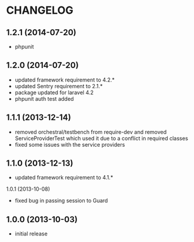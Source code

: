 CHANGELOG
=========

1.2.1 (2014-07-20)
------------------
* phpunit

1.2.0 (2014-07-20)
------------------
* updated framework requirement to 4.2.*
* updated Sentry requirement to 2.1.*
* package updated for laravel 4.2
* phpunit auth test added

1.1.1 (2013-12-14)
------------------

* removed orchestral/testbench from require-dev and removed ServiceProviderTest which used it due to a conflict in
  required classes
* fixed some issues with the service providers

1.1.0 (2013-12-13)
------------------

* updated framework requirement to 4.1.*

1.0.1 (2013-10-08)

* fixed bug in passing session to Guard

1.0.0 (2013-10-03)
------------------

* initial release
